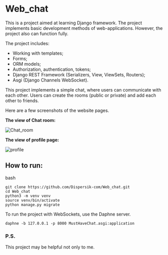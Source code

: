 # Web_chat


This is a project aimed at learning Django framework. The project implements basic development methods of web-applications. However, the project also can function fully.

The project includes:
* Working with templates;
* Forms;
* ORM models;
* Authorization, authentication, tokens;
* Django REST Framework (Serializers, View, ViewSets, Routers);
* Asgi (Django Channels WebSocket).

This project implements a simple chat, where users can communicate with each other. Users can create the rooms (public or private) and add each other to friends.

Here are a few screenshots of the website pages.

**The view of Chat room:**

![Chat_room](https://github.com/Dispersik-com/Web_chat/assets/126075849/31e9a288-b0a5-4dec-9549-b1b6d8df2656)

**The view of profile page:**

![profile](https://github.com/Dispersik-com/Web_chat/assets/126075849/74615adf-ccb4-478a-9bfc-8821e52d87e3)


## How to run:

bash
```
git clone https://github.com/Dispersik-com/Web_chat.git
cd Web_chat
python3 -m venv venv
source venv/bin/activate
python manage.py migrate
```

To run the project with WebSockets, use the Daphne server.

```
daphne -b 127.0.0.1 -p 8000 MustHaveChat.asgi:application
```

### P.S.

This project may be helpful not only to me.
